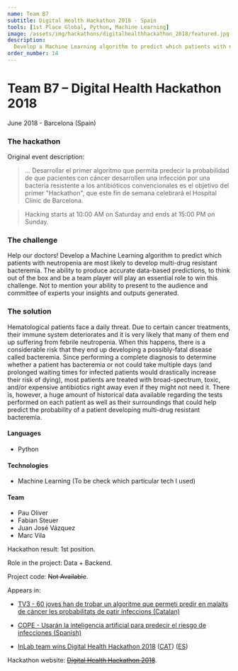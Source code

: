 ```yaml
---
name: Team B7
subtitle: Digital Health Hackathon 2018 - Spain
tools: [1st Place Global, Python, Machine Learning]
image: /assets/img/hackathons/digitalhealthhackathon_2018/featured.jpg
description:
  Develop a Machine Learning algorithm to predict which patients with neutropenia are most likely to develop multi-drug resistant bacteremia.
order_number: 14
---
```


# Team B7 – Digital Health Hackathon 2018

June 2018 - Barcelona (Spain)

### The hackathon

Original event description:

> ... Desarrollar el primer algoritmo que permita predecir la probabilidad de que pacientes con cáncer desarrollen una infección por una bacteria resistente a los antibióticos convencionales es el objetivo del primer "Hackathon", que este fin de semana celebrará el Hospital Clínic de Barcelona.

> Hacking starts at 10:00 AM on Saturday and ends at 15:00 PM on Sunday.

### The challenge

Help our doctors! Develop a Machine Learning algorithm to predict which patients with neutropenia are most likely to develop multi-drug resistant bacteremia. The ability to produce accurate data-based predictions, to think out of the box and be a team player will play an essential role to win this challenge. Not to mention your ability to present to the audience and committee of experts your insights and outputs generated.

### The solution

Hematological patients face a daily threat. Due to certain cancer treatments, their immune system deteriorates and it is very likely that many of them end up suffering from febrile neutropenia. When this happens, there is a considerable risk that they end up developing a possibly-fatal disease called bacteremia. Since performing a complete diagnosis to determine whether a patient has bacteremia or not could take multiple days (and prolonged waiting times for infected patients would drastically increase their risk of dying), most patients are treated with broad-spectrum, toxic, and/or expensive antibiotics right away even if they might not need it. There is, however, a huge amount of historical data available regarding the tests performed on each patient as well as their surroundings that could help predict the probability of a patient developing multi-drug resistant bacteremia.

#### Languages

- Python

#### Technologies

- Machine Learning (To be check which particular tech I used)

#### Team

- Pau Oliver
- Fabian Steuer
- Juan José Vázquez
- Marc Vila

Hackathon result: 1st position.

Role in the project: Data + Backend.

Project code: ~~Not Available~~.

Appears in:

- [TV3 - 60 joves han de trobar un algoritme que permeti predir en malalts de càncer les probabilitats de patir infeccions (Catalan)](http://www.ccma.cat/tv3/alacarta/telenoticies-vespre/60-joves-han-de-trobar-un-algoritme-que-permeti-predir-en-malalts-de-cancer-les-probabilitats-de-patir-infeccions/video/5769579/#)

- [COPE - Usarán la inteligencia artificial para predecir el riesgo de infecciones (Spanish)](https://www.cope.es/actualidad/sociedad/noticias/usaran-inteligencia-artificial-para-predecir-riesgo-infecciones-20180601_221904)

- [InLab team wins Digital Health Hackathon 2018](https://inlab.fib.upc.edu/en/blog/inlab-team-wins-digital-health-hackathon-2018) ([CAT](https://inlab.fib.upc.edu/ca/blog/equip-inlaber-guanya-la-digital-health-hackathon-2018)) ([ES](https://inlab.fib.upc.edu/es/blog/equipo-inlaber-gana-la-digital-health-hackathon-2018))

Hackathon website: ~~[Digital Health Hackathon 2018](https://www.accenture.com/es-es/Careers/accenture-digital-health-hackathon)~~.
